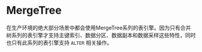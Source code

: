 # MergeTree

在生产环境的绝大部分场景中都会使用MergeTree系列的表引擎。因为只有合并树系列的表引擎才支持主键索引、数据分区、数据副本和数据采样这些特性，同时也只有此系列的表引擎支持 `ALTER` 相关操作。

&nbsp;
